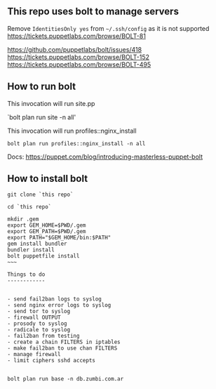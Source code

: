 This repo uses bolt to manage servers
-------------------------------------

Remove `IdentitiesOnly yes` from `~/.ssh/config` as it is not supported
https://tickets.puppetlabs.com/browse/BOLT-81

https://github.com/puppetlabs/bolt/issues/418
https://tickets.puppetlabs.com/browse/BOLT-152
https://tickets.puppetlabs.com/browse/BOLT-495


How to run bolt
---------------

This invocation will run site.pp

`bolt plan run site -n all'

This invocation will run profiles::nginx_install

`bolt plan run profiles::nginx_install -n all`

Docs:
https://puppet.com/blog/introducing-masterless-puppet-bolt

How to install bolt
-------------------

~~~~
git clone `this repo`

cd `this repo`

mkdir .gem
export GEM_HOME=$PWD/.gem
export GEM_PATH=$PWD/.gem
export PATH="$GEM_HOME/bin:$PATH"
gem install bundler
bundler install
bolt puppetfile install
~~~

Things to do
------------


- send fail2ban logs to syslog
- send nginx error logs to syslog
- send tor to syslog
- firewall OUTPUT 
- prosody to syslog
- radicale to syslog
- fail2ban from testing
- create a chain FILTERS in iptables
- make fail2ban to use chan FILTERS
- manage firewall
- limit ciphers sshd accepts


bolt plan run base -n db.zumbi.com.ar
